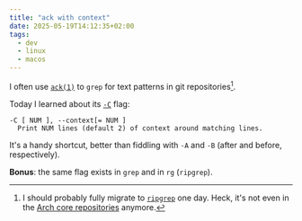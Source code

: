```yaml
---
title: "ack with context"
date: 2025-05-19T14:12:35+02:00
tags:
  - dev
  - linux
  - macos
---
```


I often use [`ack(1)`](https://beyondgrep.com/) to `grep` for text patterns in git
repositories[^1].

Today I learned about its [`-C`](https://linux.die.net/man/1/ack) flag:

```
-C [ NUM ], --context[= NUM ]
  Print NUM lines (default 2) of context around matching lines.
```

It's a handy shortcut, better than fiddling with `-A` and `-B` (after and
before, respectively).

**Bonus**: the same flag exists in `grep` and in `rg` (`ripgrep`).


[^1]: I should probably fully migrate to
    [`ripgrep`](https://github.com/BurntSushi/ripgrep) one day. Heck, it's not
    even in the [Arch core repositories](https://aur.archlinux.org/packages/ack)
    anymore.

